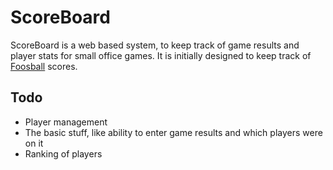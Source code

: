 ScoreBoard
==========

ScoreBoard is a web based system, to keep track of game results and player stats for small office games. It is initially designed to keep track of [Foosball][foosball] scores.

Todo
----
* Player management
* The basic stuff, like ability to enter game results and which players were on it
* Ranking of players


[foosball]: http://en.wikipedia.org/wiki/Table_football